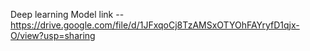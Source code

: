 Deep learning Model link -- https://drive.google.com/file/d/1JFxqoCj8TzAMSxOTYOhFAYryfD1qjx-O/view?usp=sharing
